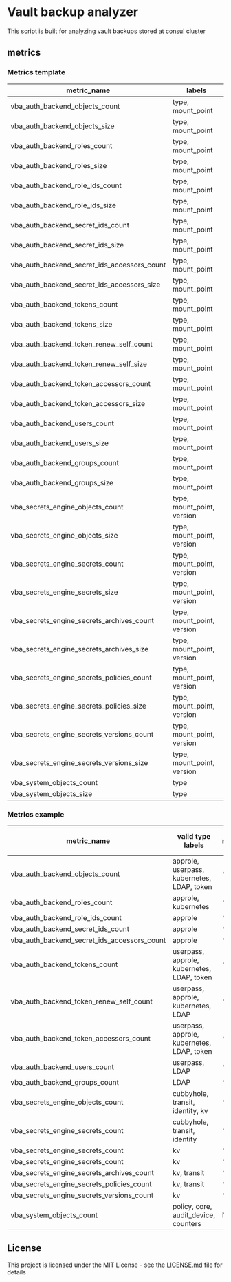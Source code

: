 # Vault backup analyzer

This script is built for analyzing [vault](https://vaultproject.io) backups stored at [consul](https://consul.io) cluster
<!--
## Getting Started

These instructions will get you a copy of the project up and running on your local machine for development and testing purposes. See deployment for notes on how to deploy the project on a live system.

### Prerequisites

What things you need to install the software and how to install them

```
Give examples
```

### Installing

A step by step series of examples that tell you how to get a development env running

Say what the step will be

```
Give the example
```

And repeat

```
until finished
```

End with an example of getting some data out of the system or using it for a little demo

## Running the tests

Explain how to run the automated tests for this system

### Break down into end to end tests

Explain what these tests test and why

```
Give an example
```

### And coding style tests

Explain what these tests test and why

```
Give an example
```

## Deployment

Add additional notes about how to deploy this on a live system

## Built With

* [Dropwizard](http://www.dropwizard.io/1.0.2/docs/) - The web framework used
* [Maven](https://maven.apache.org/) - Dependency Management
* [ROME](https://rometools.github.io/rome/) - Used to generate RSS Feeds

## Contributing

Please read [CONTRIBUTING.md](https://gist.github.com/PurpleBooth/b24679402957c63ec426) for details on our code of conduct, and the process for submitting pull requests to us.

## Versioning

We use [SemVer](http://semver.org/) for versioning. For the versions available, see the [tags on this repository](https://github.com/your/project/tags). 

## Authors

* **Billie Thompson** - *Initial work* - [PurpleBooth](https://github.com/PurpleBooth)

See also the list of [contributors](https://github.com/your/project/contributors) who participated in this project.
-->
## metrics

### Metrics template 
| metric_name | labels |
| --- | --- |
| vba_auth_backend_objects_count | type, mount_point |
| vba_auth_backend_objects_size | type, mount_point |
| vba_auth_backend_roles_count | type, mount_point |
| vba_auth_backend_roles_size | type, mount_point |
| vba_auth_backend_role_ids_count | type, mount_point |
| vba_auth_backend_role_ids_size | type, mount_point |
| vba_auth_backend_secret_ids_count | type, mount_point |
| vba_auth_backend_secret_ids_size | type, mount_point |
| vba_auth_backend_secret_ids_accessors_count | type, mount_point |
| vba_auth_backend_secret_ids_accessors_size | type, mount_point |
| vba_auth_backend_tokens_count | type, mount_point |
| vba_auth_backend_tokens_size | type, mount_point |
| vba_auth_backend_token_renew_self_count | type, mount_point |
| vba_auth_backend_token_renew_self_size | type, mount_point |
| vba_auth_backend_token_accessors_count | type, mount_point |
| vba_auth_backend_token_accessors_size | type, mount_point |
| vba_auth_backend_users_count | type, mount_point |
| vba_auth_backend_users_size | type, mount_point |
| vba_auth_backend_groups_count | type, mount_point |
| vba_auth_backend_groups_size | type, mount_point |
| vba_secrets_engine_objects_count | type, mount_point, version |
| vba_secrets_engine_objects_size | type, mount_point, version |
| vba_secrets_engine_secrets_count | type, mount_point, version |
| vba_secrets_engine_secrets_size | type, mount_point, version |
| vba_secrets_engine_secrets_archives_count | type, mount_point, version |
| vba_secrets_engine_secrets_archives_size | type, mount_point, version |
| vba_secrets_engine_secrets_policies_count | type, mount_point, version |
| vba_secrets_engine_secrets_policies_size | type, mount_point, version |
| vba_secrets_engine_secrets_versions_count | type, mount_point, version |
| vba_secrets_engine_secrets_versions_size | type, mount_point, version |
| vba_system_objects_count | type |
| vba_system_objects_size | type |

### Metrics example
| metric_name | valid type labels | valid mount_point labels | valid version labels |
| --- | --- | --- | --- |
| vba_auth_backend_objects_count | approle, userpass, kubernetes, LDAP, token | * | N/A |
| vba_auth_backend_roles_count | approle, kubernetes | * | N/A |
| vba_auth_backend_role_ids_count | approle | * | N/A |
| vba_auth_backend_secret_ids_count | approle | * | N/A |
| vba_auth_backend_secret_ids_accessors_count | approle | * | N/A |
| vba_auth_backend_tokens_count | userpass, approle, kubernetes, LDAP, token | * | N/A |
| vba_auth_backend_token_renew_self_count | userpass, approle, kubernetes, LDAP | * | N/A |
| vba_auth_backend_token_accessors_count | userpass, approle, kubernetes, LDAP, token | * | N/A |
| vba_auth_backend_users_count | userpass, LDAP | * | N/A |
| vba_auth_backend_groups_count | LDAP | * | N/A |
| vba_secrets_engine_objects_count | cubbyhole, transit, identity, kv | * | N/A |
| vba_secrets_engine_secrets_count | cubbyhole, transit, identity | * | '' |
| vba_secrets_engine_secrets_count | kv | * | '1' |
| vba_secrets_engine_secrets_count | kv | * | '2' |
| vba_secrets_engine_secrets_archives_count | kv, transit | * | '', '2' |
| vba_secrets_engine_secrets_policies_count | kv, transit | * | '', '2' |
| vba_secrets_engine_secrets_versions_count | kv | * | '2' |
| vba_system_objects_count | policy, core, audit_device, counters | N/A | N/A |

## License

This project is licensed under the MIT License - see the [LICENSE.md](/LICENSE.md) file for details
<!--
## Acknowledgments

* Hat tip to anyone whose code was used
* Inspiration
* etc
-->
